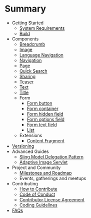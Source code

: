 # Summary

* Getting Started
    * [System Requirements](documentation/gettingstarted/SYSTEM_REQUIREMENTS.md)
    * [Build](documentation/gettingstarted/BUILD.md)
* Components
    * [Breadcrumb](../content/src/content/jcr_root/apps/core/wcm/components/breadcrumb/v2/breadcrumb)
    * [Image](../content/src/content/jcr_root/apps/core/wcm/components/image/v2/image)
    * [Language Navigation](../content/src/content/jcr_root/apps/core/wcm/components/languagenavigation/v1/languagenavigation)
    * [Navigation](../content/src/content/jcr_root/apps/core/wcm/components/navigation/v1/navigation)
    * [Page](../content/src/content/jcr_root/apps/core/wcm/components/page/v2/page)
    * [Quick Search](../content/src/content/jcr_root/apps/core/wcm/components/search/v1/search)
    * [Sharing](../content/src/content/jcr_root/apps/core/wcm/components/sharing/v1/sharing)
    * [Teaser](../content/src/content/jcr_root/apps/core/wcm/sandbox/components/teaser/v1/teaser)
    * [Text](../content/src/content/jcr_root/apps/core/wcm/components/text/v2/text)
    * [Title](../content/src/content/jcr_root/apps/core/wcm/components/title/v2/title)
    * Form
        * [Form button](../content/src/content/jcr_root/apps/core/wcm/components/form/button/v2/button)
        * [Form container](../content/src/content/jcr_root/apps/core/wcm/components/form/container/v2/container)
        * [Form hidden field](../content/src/content/jcr_root/apps/core/wcm/components/form/hidden/v2/hidden)
        * [Form options field](../content/src/content/jcr_root/apps/core/wcm/components/form/options/v2/options)
        * [Form text field](../content/src/content/jcr_root/apps/core/wcm/components/form/text/v2/text)
        * [List](../content/src/content/jcr_root/apps/core/wcm/components/list/v2/list)
    * Extensions
        * [Content Fragment](../extension/contentfragment/content/src/content/jcr_root/apps/core/wcm/extension/components/contentfragment/v1/contentfragment)
* [Versioning](VERSIONING.md)
* Advanced Guides
    * [Sling Model Delegation Pattern](advancedguides/SLING_MODELS_DELEGATION_PATTERN.md)
    * [Adaptive Image Servlet](advancedguides/ADAPTIVE_IMAGE_SERVLET.md)
* Project and Community
    * [Milestones and Roadmap](projectandcommunity/ROADMAP.md)
    * Events, gatherings and meetups
* Contributing
    * [How to Contribute](documentation/contributing/HOW_TO_CONTRIBUTE.md)
    * [Code of Conduct](documentation/contributing/CODE_OF_CONDUCT.md)
    * [Contributor License Agreement](documentation/contributing/CONTRIBUTOR_LICENSE_AGREEMENT.md)
    * [Coding Guidelines](documentation/contributing/CODING_GUIDELINES.md)
* [FAQs](documentation/FAQS.md)
